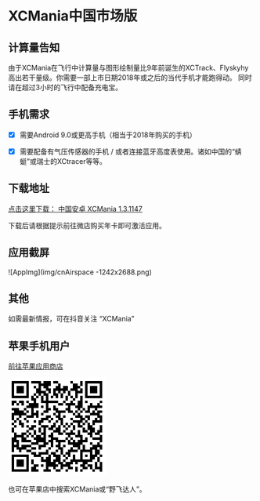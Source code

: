 # XCMania中国市场版

## 计算量告知

由于XCMania在飞行中计算量与图形绘制量比9年前诞生的XCTrack、Flyskyhy高出若干量级。你需要一部上市日期2018年或之后的当代手机才能跑得动。
同时请在超过3小时的飞行中配备充电宝。

## 手机需求

- [x] 需要Android 9.0或更高手机（相当于2018年购买的手机）
- [x] 需要配备有气压传感器的手机 / 或者连接蓝牙高度表使用。诸如中国的“蜻蜓”或瑞士的XCtracer等等。


## 下载地址

[点击这里下载： 中国安卓 XCMania 1.3.1147](https://xcm1.s3-ap-southeast-1.amazonaws.com/china/varometer-china.rc1.apk)

下载后请根据提示前往微店购买年卡即可激活应用。

## 应用截屏

![AppImg](img/cnAirspace -1242x2688.png)

## 其他

如需最新情报，可在抖音关注 “XCMania”

## 苹果手机用户 

[前往苹果应用商店](https://apps.apple.com/app/xcmania/id1494610953?mt=8)

![AppStore](../img/XCMania-applestore.PNG)

也可在苹果店中搜索XCMania或“野飞达人”。
